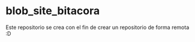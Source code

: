 # blob_site_bitacora
Este repositorio se crea con el fin de crear un repositorio de forma remota :D
